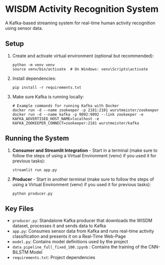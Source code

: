 # WISDM Activity Recognition System

A Kafka-based streaming system for real-time human activity recognition using sensor data.

## Setup

1. Create and activate virtual environment (optional but recommended):
   ```
   python -m venv venv
   source venv/bin/activate  # On Windows: venv\Scripts\activate
   ```

2. Install dependencies:
   ```
   pip install -r requirements.txt
   ```

3. Make sure Kafka is running locally:
   ```
   # Example commands for running Kafka with Docker
   docker run -d --name zookeeper -p 2181:2181 wurstmeister/zookeeper
   docker run -d --name kafka -p 9092:9092 --link zookeeper -e KAFKA_ADVERTISED_HOST_NAME=localhost -e KAFKA_ZOOKEEPER_CONNECT=zookeeper:2181 wurstmeister/kafka
   ```

## Running the System

1. **Consumer and Streamlit Integration** - Start in a terminal (make sure to follow the steps of using a Virtual Environment (venv) if you used it for previous tasks):
   ```
   streamlit run app.py
   ```

2. **Producer** - Start in another terminal (make sure to follow the steps of using a Virtual Environment (venv) if you used it for previous tasks):
   ```
   python producer.py
   ```

## Key Files

- `producer.py`: Standalone Kafka producer that downloads the WISDM dataset, processes it and sends data to Kafka
- `app.py`: Consumes sensor data from Kafka and runs real-time activity classification and presents it on a Real-Time Web-Page
- `model.py`: Contains model definitions used by the project
- `data_pipeline_full_fixed_100.ipynb` : Contains the training of the CNN-BiLSTM Model
- `requirements.txt`: Project dependencies

